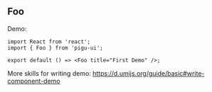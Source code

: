 ## Foo

Demo:

```tsx
import React from 'react';
import { Foo } from 'pigu-ui';

export default () => <Foo title="First Demo" />;
```

More skills for writing demo: https://d.umijs.org/guide/basic#write-component-demo
